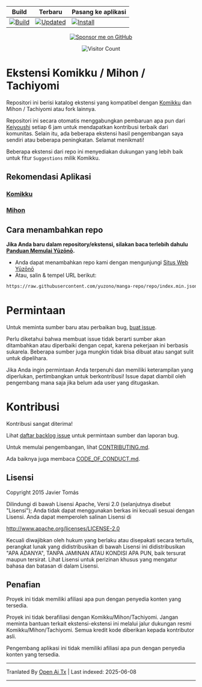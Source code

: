 <div align="center">

| Build | Terbaru | Pasang ke aplikasi |
|-------|---------|--------------------|
| [![Build](https://github.com/yuzono/tachiyomi-extensions/actions/workflows/build_push.yml/badge.svg)](https://github.com/yuzono/tachiyomi-extensions/actions/workflows/build_push.yml) | [![Updated](https://img.shields.io/github/actions/workflow/status/yuzono/tachiyomi-extensions/auto_cherry_pick.yml?label=Updated&labelColor=27303D)](https://github.com/yuzono/tachiyomi-extensions/actions/workflows/auto_cherry_pick.yml) | [![Install](https://img.shields.io/badge/Click%20here%20to%20install%20repo-gray?style=flat&labelColor=red)](https://intradeus.github.io/http-protocol-redirector/?r=tachiyomi://add-repo?url=https://raw.githubusercontent.com/yuzono/manga-repo/repo/index.min.json) |

[![Sponsor me on GitHub](https://custom-icon-badges.demolab.com/badge/-Sponsor-ea4aaa?style=for-the-badge&logo=heart&logoColor=white)](https://github.com/sponsors/cuong-tran "Sponsor me on GitHub")

![Visitor Count](https://count.getloli.com/get/@yuzono?theme=capoo-2)
</div>

# Ekstensi Komikku / Mihon / Tachiyomi

Repositori ini berisi katalog ekstensi yang kompatibel dengan [Komikku](https://github.com/komikku-app/komikku) dan Mihon / Tachiyomi atau fork lainnya.

Repositori ini secara otomatis menggabungkan pembaruan apa pun dari [Keiyoushi](https://github.com/keiyoushi/extensions-source) setiap 6 jam untuk mendapatkan kontribusi terbaik dari komunitas. Selain itu, ada beberapa ekstensi hasil pengembangan saya sendiri atau beberapa peningkatan. Selamat menikmati!

Beberapa ekstensi dari repo ini menyediakan dukungan yang lebih baik untuk fitur `Suggestions` milik Komikku.

## Rekomendasi Aplikasi

### [Komikku](https://github.com/komikku-app/komikku)

### [Mihon](https://github.com/mihonapp/mihon)

## Cara menambahkan repo

**Jika Anda baru dalam repository/ekstensi, silakan baca terlebih dahulu [Panduan Memulai Yūzōnō](https://yuzono.github.io/docs/guides/getting-started#adding-the-extension-repo).**

* Anda dapat menambahkan repo kami dengan mengunjungi [Situs Web Yūzōnō](https://yuzono.github.io/add-repo)
* Atau, salin & tempel URL berikut:

```html
https://raw.githubusercontent.com/yuzono/manga-repo/repo/index.min.json
```

# Permintaan

Untuk meminta sumber baru atau perbaikan bug, [buat issue](https://github.com/yuzono/tachiyomi-extensions/issues/new/choose).

Perlu diketahui bahwa membuat issue tidak berarti sumber akan ditambahkan atau diperbaiki dengan cepat, karena pekerjaan ini berbasis sukarela. Beberapa sumber juga mungkin tidak bisa dibuat atau sangat sulit untuk dipelihara.

Jika Anda ingin permintaan Anda terpenuhi dan memiliki keterampilan yang diperlukan, pertimbangkan untuk berkontribusi!
Issue dapat diambil oleh pengembang mana saja jika belum ada user yang ditugaskan.

# Kontribusi

Kontribusi sangat diterima!

Lihat [daftar backlog issue](https://github.com/yuzono/tachiyomi-extensions/issues) untuk permintaan sumber dan laporan bug.

Untuk memulai pengembangan, lihat [CONTRIBUTING.md](https://raw.githubusercontent.com/yuzono/tachiyomi-extensions/master/CONTRIBUTING.md).

Ada baiknya juga membaca [CODE_OF_CONDUCT.md](https://raw.githubusercontent.com/yuzono/tachiyomi-extensions/master/CODE_OF_CONDUCT.md).

## Lisensi

Copyright 2015 Javier Tomás

Dilindungi di bawah Lisensi Apache, Versi 2.0 (selanjutnya disebut "Lisensi");
Anda tidak dapat menggunakan berkas ini kecuali sesuai dengan Lisensi.
Anda dapat memperoleh salinan Lisensi di

http://www.apache.org/licenses/LICENSE-2.0

Kecuali diwajibkan oleh hukum yang berlaku atau disepakati secara tertulis, perangkat lunak
yang didistribusikan di bawah Lisensi ini didistribusikan "APA ADANYA",
TANPA JAMINAN ATAU KONDISI APA PUN, baik tersurat maupun tersirat.
Lihat Lisensi untuk perizinan khusus yang mengatur bahasa dan batasan di dalam Lisensi.

## Penafian

Proyek ini tidak memiliki afiliasi apa pun dengan penyedia konten yang tersedia.

Proyek ini tidak berafiliasi dengan Komikku/Mihon/Tachiyomi. Jangan meminta bantuan terkait ekstensi-ekstensi ini melalui jalur dukungan resmi Komikku/Mihon/Tachiyomi. Semua kredit kode diberikan kepada kontributor asli.

Pengembang aplikasi ini tidak memiliki afiliasi apa pun dengan penyedia konten yang tersedia.

---

Tranlated By [Open Ai Tx](https://github.com/OpenAiTx/OpenAiTx) | Last indexed: 2025-06-08

---